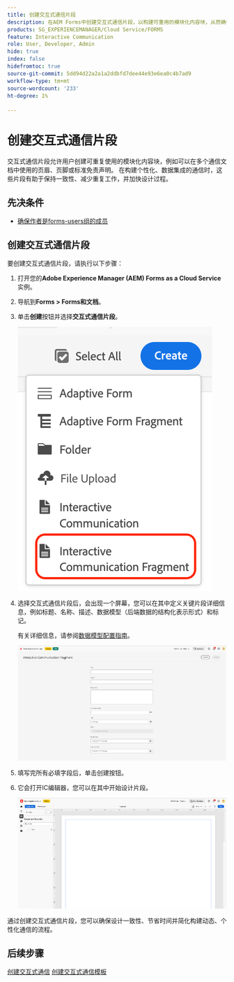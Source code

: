 ```yaml
---
title: 创建交互式通信片段
description: 在AEM Forms中创建交互式通信片段，以构建可重用的模块化内容块，从而确保一致性、节省时间并支持数据驱动的个性化通信。
products: SG_EXPERIENCEMANAGER/Cloud Service/FORMS
feature: Interactive Communication
role: User, Developer, Admin
hide: true
index: false
hidefromtoc: true
source-git-commit: 5dd94d22a2a1a2ddbfd7dee44e93e6ea0c4b7ad9
workflow-type: tm+mt
source-wordcount: '233'
ht-degree: 1%

---
```



# 创建交互式通信片段

交互式通信片段允许用户创建可重复使用的模块化内容块，例如可以在多个通信文档中使用的页眉、页脚或标准免责声明。 在构建个性化、数据集成的通信时，这些片段有助于保持一致性、减少重复工作，并加快设计过程。

## 先决条件

* [确保作者是forms-users组的成员](/help/forms/setup-forms-cloud-service.md#configure-users)

## 创建交互式通信片段

要创建交互式通信片段，请执行以下步骤：

1. 打开您的&#x200B;**Adobe Experience Manager (AEM) Forms as a Cloud Service**&#x200B;实例。
1. 导航到&#x200B;**Forms > Forms和文档**。
1. 单击&#x200B;**创建**&#x200B;按钮并选择&#x200B;**交互式通信片段**。

   ![查找IC文档](/help/forms/interactive-communication/assets/fragment.png)

1. 选择交互式通信片段后，会出现一个屏幕，您可以在其中定义关键片段详细信息，例如标题、名称、描述、数据模型（后端数据的结构化表示形式）和标记。

   有关详细信息，请参阅[数据模型配置指南](https://experienceleague.adobe.com/zh-hans/docs/experience-manager-cloud-service/content/forms/integrate/use-form-data-model/create-form-data-models)。

   ![查找IC文档](/help/forms/interactive-communication/assets/createfrgmnt.png)

1. 填写完所有必填字段后，单击创建按钮。
1. 它会打开IC编辑器，您可以在其中开始设计片段。

   ![查找IC文档](/help/forms/interactive-communication/assets/frgmntui.png)

通过创建交互式通信片段，您可以确保设计一致性、节省时间并简化构建动态、个性化通信的流程。

## 后续步骤

[创建交互式通信](/help/forms/interactive-communication/create-interactive-communication.md)
[创建交互式通信模板](/help/forms/interactive-communication/create-interactive-communication-template.md)
